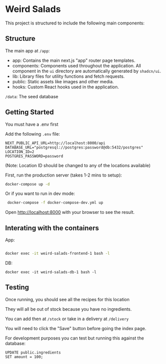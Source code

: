 # Weird Salads

This project is structured to include the following main components:

## Structure

The main app at `/app`:

- app: Contains the main next.js "app" router page templates.
- components: Components used throughout the application. All component in the `ui` directory are automatically generated by `shadcn/ui`.
- lib: Library files for utility functions and fetch requests.
- public: Static assets like images and other media.
- hooks: Custom React hooks used in the application.

`/data`: The seed database

## Getting Started

You must have a .env first

Add the following `.env` file:

```
NEXT_PUBLIC_API_URL=http://localhost:8000/api
DATABASE_URL="postgresql://postgres:password@db:5432/postgres"
LOCATION_ID=2
POSTGRES_PASSWORD=password
```

(Note: Location ID should be changed to any of the locations available)

First, run the production server (takes 1-2 mins to setup):

```bash
docker-compose up -d
```

Or if you want to run in dev mode:
```bash
 docker-compose -f docker-compose-dev.yml up
 ```

Open [http://localhost:8000](http://localhost:8000) with your browser to see the result.

## Interating with the containers

App:
```bash

docker exec -it weird-salads-frontend-1 bash -l

```
DB:
```
docker exec -it weird-salads-db-1 bash -l

```

## Testing

Once running, you should see all the recipes for this location

They will all be out of stock because you have no ingredients.

You can add then at `/stock` or take in a delivery at `/delivery`

You will need to click the "Save" button before going the index page.

For development purposes you can test but running this against the database:

```psql
UPDATE public.ingredients
SET amount = 100;
```